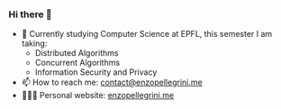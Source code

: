 ### Hi there 👋



- 🔭 Currently studying Computer Science at EPFL, this semester I am taking:
  + Distributed Algorithms
  + Concurrent Algorithms
  + Information Security and Privacy
- 📫 How to reach me:
  [contact@enzopellegrini.me](mailto:contact@enzopellegrini.me)
- 👨🏻‍💻 Personal website: [enzopellegrini.me](https://enzopellegrini.me)
